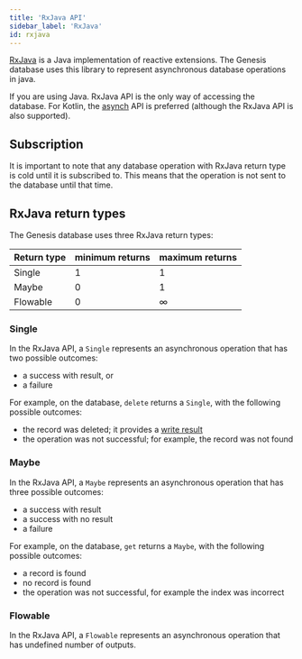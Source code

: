 ```yaml
---
title: 'RxJava API'
sidebar_label: 'RxJava'
id: rxjava
---
```




[RxJava](https://www.rxjava.com/) is a Java implementation of reactive extensions. The Genesis database uses this library to represent asynchronous database operations in java.

If you are using Java. RxJava API is the only way of accessing the database. For Kotlin, the [asynch](/database/types-of-api/asynch/) API is preferred (although the RxJava API is also supported).

Subscription[​](/database/types-of-api/rxjava/#subscriptiondirect-link-to-heading)
-------------------------------------------------------------------------------------------------------------------------------------------------

It is important to note that any database operation with RxJava return type is cold until it is subscribed to. This means that the operation is not sent to the database until that time.

RxJava return types[​](/database/types-of-api/rxjava/#rxjava-return-typesdirect-link-to-heading)
---------------------------------------------------------------------------------------------------------------------------------------------------------------

The Genesis database uses three RxJava return types:

| Return type | minimum returns | maximum returns |
| --- | --- | --- |
| Single | 1 | 1 |
| Maybe | 0 | 1 |
| Flowable | 0 | ∞ |

### Single[​](/database/types-of-api/rxjava/#singledirect-link-to-heading)

In the RxJava API, a `Single` represents an asynchronous operation that has two possible outcomes:

- a success with result, or
- a failure

For example, on the database, `delete` returns a `Single`, with the following possible outcomes:

- the record was deleted; it provides a [write result](/database/helper-classes/write-results/overview/)
- the operation was not successful; for example, the record was not found

### Maybe[​](/database/types-of-api/rxjava/#maybedirect-link-to-heading)

In the RxJava API, a `Maybe` represents an asynchronous operation that has three possible outcomes:

- a success with result
- a success with no result
- a failure

For example, on the database, `get` returns a `Maybe`, with the following possible outcomes:

- a record is found
- no record is found
- the operation was not successful, for example the index was incorrect

### Flowable[​](/database/types-of-api/rxjava/#flowabledirect-link-to-heading)

In the RxJava API, a `Flowable` represents an asynchronous operation that has undefined number of outputs.